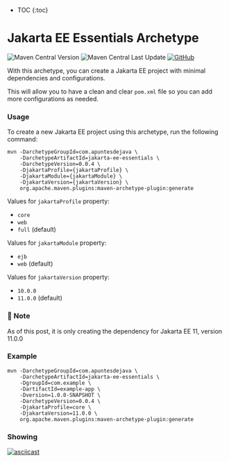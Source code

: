 * TOC
{:toc}

# Jakarta EE Essentials Archetype 
![Maven Central Version](https://img.shields.io/maven-central/v/com.apuntesdejava/jakarta-ee-essentials)
![Maven Central Last Update](https://img.shields.io/maven-central/last-update/com.apuntesdejava/jakarta-ee-essentials) 
[![GitHub](https://img.shields.io/badge/maven-archetype-darkgreen?logo=github)](https://github.com/jakarta-coffee-builder/jakarta-ee-essentials)


With this archetype, you can create a Jakarta EE project with minimal dependencies and configurations.

This will allow you to have a clean and clear `pom.xml` file so you can add more configurations as needed.


### Usage

To create a new Jakarta EE project using this archetype, run the following command:

```shell
mvn -DarchetypeGroupId=com.apuntesdejava \
    -DarchetypeArtifactId=jakarta-ee-essentials \
    -DarchetypeVersion=0.0.4 \
    -DjakartaProfile={jakartaProfile} \
    -DjakartaModule={jakartaModule} \
    -DjakartaVersion={jakartaVersion} \
    org.apache.maven.plugins:maven-archetype-plugin:generate 
```

Values for `jakartaProfile` property:
- `core`
- `web`
- `full` (default)

Values for `jakartaModule` property:
- `ejb`
- `web` (default)


Values for `jakartaVersion` property:
- `10.0.0`
- `11.0.0` (default)

### 📌 Note
As of this post, it is only creating the dependency for Jakarta EE 11, version 11.0.0

### Example

```shell
mvn -DarchetypeGroupId=com.apuntesdejava \
    -DarchetypeArtifactId=jakarta-ee-essentials \
    -DgroupId=com.example \
    -DartifactId=example-app \
    -Dversion=1.0.0-SNAPSHOT \
    -DarchetypeVersion=0.0.4 \
    -DjakartaProfile=core \
    -DjakartaVersion=11.0.0 \
    org.apache.maven.plugins:maven-archetype-plugin:generate 
```


### Showing
[![asciicast](https://asciinema.org/a/VybSbO8RQKmQQhSrTkMxcUzeI.svg)](https://asciinema.org/a/VybSbO8RQKmQQhSrTkMxcUzeI)